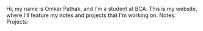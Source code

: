 
Hi, my name is Omkar Pathak, and I'm a student at BCA.
This is my website, where I'll feature my notes and projects that I'm working on.
Notes:
Projects:
